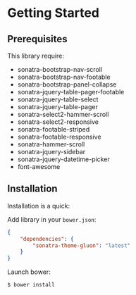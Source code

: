 Getting Started
===============

Prerequisites
-------------

This library require:

- sonatra-bootstrap-nav-scroll
- sonatra-bootstrap-nav-footable
- sonatra-bootstrap-panel-collapse
- sonatra-jquery-table-pager-footable
- sonatra-jquery-table-select
- sonatra-jquery-table-pager
- sonatra-select2-hammer-scroll
- sonatra-select2-responsive
- sonatra-footable-striped
- sonatra-footable-responsive
- sonatra-hammer-scroll
- sonatra-jquery-sidebar
- sonatra-jquery-datetime-picker
- font-awesome

Installation
------------

Installation is a quick:

Add library in your `bower.json`:

```json
{
    "dependencies": {
        "sonatra-theme-gluon": "latest"
    }
}
```

Launch bower:

```bash
$ bower install
```
